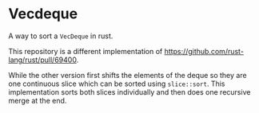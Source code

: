 # Vecdeque

A way to sort a `VecDeque` in rust.

This repository is a different implementation of https://github.com/rust-lang/rust/pull/69400.

While the other version first shifts the elements of the deque so they are one continuous slice which can be sorted
using `slice::sort`. This implementation sorts both slices individually and then does one recursive merge at the end.
